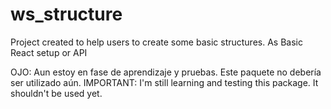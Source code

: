 # ws_structure
Project created to help users to create some basic structures. As Basic React setup or API

OJO: Aun estoy en fase de aprendizaje y pruebas. Este paquete no debería ser utilizado aún.
IMPORTANT: I'm still learning and testing this package. It shouldn't be used yet.
